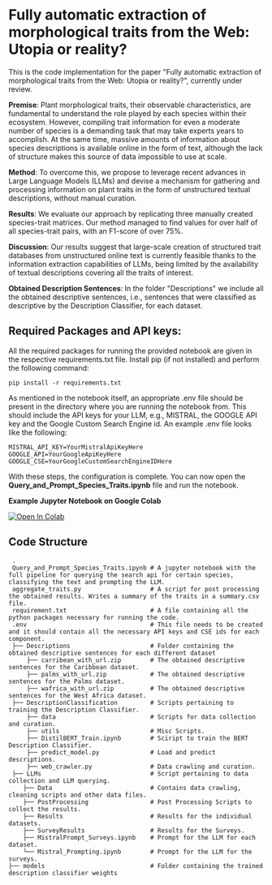 
# Fully automatic extraction of morphological traits from the Web: Utopia or reality?

This is the code implementation for the paper "Fully automatic extraction of morphological traits from the Web: Utopia or reality?", currently under review. 

**Premise**: Plant morphological traits, their observable characteristics, are fundamental to understand the role played by each species within their ecosystem.
However, compiling trait information for even a moderate number of species is a demanding task that may take experts years to accomplish.
At the same time, massive amounts of information about species descriptions is available online in the form of text, although the lack of structure makes this source of data impossible to use at scale.

**Method**: To overcome this, we propose to  leverage recent advances in Large Language Models (LLMs) and devise a mechanism for gathering and processing information on plant traits in the form of unstructured textual descriptions, without manual curation.

**Results**: We evaluate our approach by replicating three manually created species-trait matrices. Our method managed to find values for over half of all species-trait pairs, with an F1-score of over 75%.

**Discussion**:
Our results suggest that large-scale creation of structured trait databases from unstructured online text is currently feasible thanks to the information extraction capabilities of LLMs, being limited by the availability of textual descriptions covering all the traits of interest.

**Obtained Description Sentences**:
In the folder "Descriptions" we include all the obtained descriptive sentences, i.e., sentences that were classified as descriptive by the Description Classifier, for each dataset.

**Required Packages and API keys**:
-----
All the required packages for running the provided notebook are given in the respective requirements.txt file. Install pip (if not installed) and perform the following command:

 ``` pip install -r requirements.txt ```

As mentioned in the notebook itself, an appropriate .env file should be present in the directory where you are running the notebook from. This should include the API keys for your LLM, e.g., MISTRAL, the GOOGLE API key and the Google Custom Search Engine id. An example .env file looks like the following:

```
MISTRAL_API_KEY=YourMistralApiKeyHere
GOOGLE_API=YourGoogleApiKeyHere
GOOGLE_CSE=YourGoogleCustomSearchEngineIDHere
```

With these steps, the configuration is complete. You can now open the **Query_and_Prompt_Species_Traits.ipynb** file and run the notebook.

**Example Jupyter Notebook on Google Colab**

[![Open In Colab](https://colab.research.google.com/assets/colab-badge.svg)](https://colab.research.google.com/github/konpanousis/AutomaticTraitExtraction/edit/main/Query_and_Prompt_Species_Traits_colab.ipynb)


**Code Structure**
-----
```
 .
 Query_and_Prompt_Species_Traits.ipynb # A jupyter notebook with the full pipeline for querying the search api for certain species, classifying the text and prompting the LLM.
 aggregate_traits.py                   # A script for post processing the obtained results. Writes a summary of the traits in a summary.csv file.
 requirement.txt                       # A file containing all the python packages necessary for running the code.
 .env                                  # This file needs to be created and it should contain all the necessary API keys and CSE ids for each component.
 ├── Descriptions                      # Folder containing the obtained descriptive sentences for each different dataset
     ├── carribean_with_url.zip        # The obtained descriptive sentences for the Caribbean dataset.
     ├── palms_with_url.zip            # The obtained descriptive sentences for the Palms dataset.
     ├── wafrica_with_url.zip          # The obtained descriptive sentences for the West Africa dataset.
 ├── DescriptionClassification         # Scripts pertaining to training the Description Classifier.
     ├── data                          # Scripts for data collection and curation.
     ├── utils                         # Misc Scripts.
     ├── DistilBERT_Train.ipynb        # Sciript to train the BERT Description Classifier.
     ├── predict_model.py              # Load and predict descriptions.
     ├── web_crawler.py                # Data crawling and curation.
 ├── LLMs                              # Script pertaining to data collection and LLM querying.
    ├── Data                           # Contains data crawling, cleaning scripts and other data files.
    ├── PostProcessing                 # Post Processing Scripts to collect the results.
    ├── Results                        # Results for the individual datasets.
    ├── SurveyResults                  # Results for the Surveys.
    ├── MistralPrompt_Surveys.ipynb    # Prompt for the LLM for each dataset.
    └── Mistral_Prompting.ipynb        # Prompt for the LLM for the surveys.
├── models                             # Folder containing the trained description classifier weights

```
